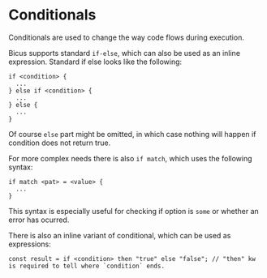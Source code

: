 # Conditionals
Conditionals are used to change the way code flows during execution.

Bicus supports standard `if-else`, which can also be used as an inline expression.
Standard if else looks like the following:
```
if <condition> {
  ...
} else if <condition> {
  ...
} else {
  ...
}
```
Of course `else` part might be omitted, in which case nothing will happen if condition does not return true.

For more complex needs there is also `if match`, which uses the following syntax:
```
if match <pat> = <value> {
  ...
}
```
This syntax is especially useful for checking if option is `some` or whether an error has ocurred.

There is also an inline variant of conditional, which can be used as expressions:
```
const result = if <condition> then "true" else "false"; // "then" kw is required to tell where `condition` ends.
```
